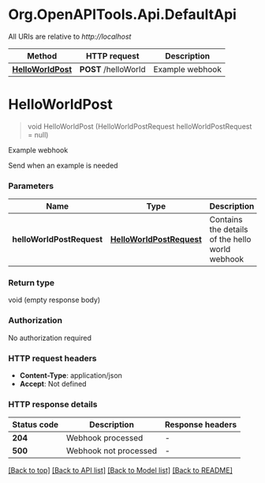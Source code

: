 # Org.OpenAPITools.Api.DefaultApi

All URIs are relative to *http://localhost*

| Method | HTTP request | Description |
|--------|--------------|-------------|
| [**HelloWorldPost**](DefaultApi.md#helloworldpost) | **POST** /helloWorld | Example webhook |

<a id="helloworldpost"></a>
# **HelloWorldPost**
> void HelloWorldPost (HelloWorldPostRequest helloWorldPostRequest = null)

Example webhook

Send when an example is needed


### Parameters

| Name | Type | Description | Notes |
|------|------|-------------|-------|
| **helloWorldPostRequest** | [**HelloWorldPostRequest**](HelloWorldPostRequest.md) | Contains the details of the hello world webhook | [optional]  |

### Return type

void (empty response body)

### Authorization

No authorization required

### HTTP request headers

 - **Content-Type**: application/json
 - **Accept**: Not defined


### HTTP response details
| Status code | Description | Response headers |
|-------------|-------------|------------------|
| **204** | Webhook processed |  -  |
| **500** | Webhook not processed |  -  |

[[Back to top]](#) [[Back to API list]](../../README.md#documentation-for-api-endpoints) [[Back to Model list]](../../README.md#documentation-for-models) [[Back to README]](../../README.md)

